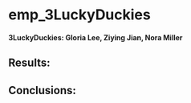 # emp_3LuckyDuckies

#### 3LuckyDuckies: Gloria Lee, Ziying Jian, Nora Miller

## Results:

## Conclusions:

